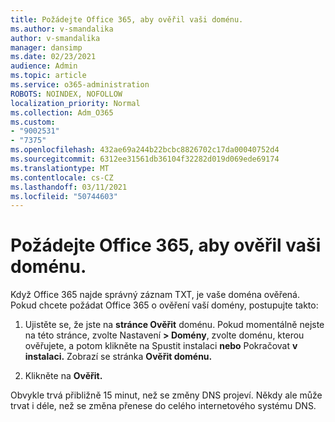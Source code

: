 ```yaml
---
title: Požádejte Office 365, aby ověřil vaši doménu.
ms.author: v-smandalika
author: v-smandalika
manager: dansimp
ms.date: 02/23/2021
audience: Admin
ms.topic: article
ms.service: o365-administration
ROBOTS: NOINDEX, NOFOLLOW
localization_priority: Normal
ms.collection: Adm_O365
ms.custom:
- "9002531"
- "7375"
ms.openlocfilehash: 432ae69a244b22bcbc8826702c17da00040752d4
ms.sourcegitcommit: 6312ee31561db36104f32282d019d069ede69174
ms.translationtype: MT
ms.contentlocale: cs-CZ
ms.lasthandoff: 03/11/2021
ms.locfileid: "50744603"
---
```

# <a name="ask-office-365-to-verify-your-domain"></a>Požádejte Office 365, aby ověřil vaši doménu.

Když Office 365 najde správný záznam TXT, je vaše doména ověřená. Pokud chcete požádat Office 365 o ověření vaší domény, postupujte takto:

1. Ujistěte se, že jste na **stránce Ověřit** doménu. Pokud momentálně nejste na této stránce, zvolte Nastavení **> Domény**, zvolte doménu, kterou ověřujete, a potom klikněte na Spustit instalaci **nebo** Pokračovat **v instalaci.** Zobrazí se stránka **Ověřit doménu.**

2. Klikněte na **Ověřit.**

Obvykle trvá přibližně 15 minut, než se změny DNS projeví. Někdy ale může trvat i déle, než se změna přenese do celého internetového systému DNS.

